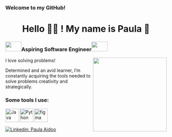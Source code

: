 ### Welcome to my GitHub!

<h1 align="center">Hello 👩‍💻 ! My name is Paula 👋</h1>

<h3 ><img  src="https://media3.giphy.com/media/WUfV5SohrG79ZK3535/giphy.gif?cid=ecf05e471cwp8v1c6qh4pnv3ebdmcyuyec9rgfgq8ngdp2yo&rid=giphy.gif&ct=s" width="50" height='30'>Aspiring Software Engineer<img  src="https://media3.giphy.com/media/WUfV5SohrG79ZK3535/giphy.gif?cid=ecf05e471cwp8v1c6qh4pnv3ebdmcyuyec9rgfgq8ngdp2yo&rid=giphy.gif&ct=s" width="50" height='30'></h3>
  
<img align='right' src="https://media3.giphy.com/media/WUfV5SohrG79ZK3535/giphy.gif?cid=ecf05e471cwp8v1c6qh4pnv3ebdmcyuyec9rgfgq8ngdp2yo&rid=giphy.gif&ct=s" width="230">
  
<p> I love solving problems! </p>

<p> Determined and an avid learner, I’m constantly acquiring the tools needed to solve problems creativity and strategically. </p>
 
### Some tools I use:


<a href="https://www.java.com" target="_blank"><img align="left" alt="Java" height ="42px" src="https://raw.githubusercontent.com/rahul-jha98/github_readme_icons/main/language_and_tools/square/java/java.svg"></a>
<a href="https://www.python.org" target="_blank"><img align="left" alt="Python" height ="42px" src="https://raw.githubusercontent.com/rahul-jha98/github_readme_icons/main/language_and_tools/square/python/python.svg"></a>
<a href="https://www.figma.com/" target="_blank"> <img src="https://raw.githubusercontent.com/rahul-jha98/github_readme_icons/main/language_and_tools/square/figma/figma.svg" alt="figma" height='42px'/> </a>

[![Linkedin: Paula Aidoo](https://img.shields.io/badge/-Joshua_Reyes-blue?style=flat-square&logo=Linkedin&logoColor=white&link=https://www.linkedin.com/in/j-reyes-314000/)](https://www.linkedin.com/in/j-reyes-314000/)

<!--
**j-reyes314/j-reyes314** is a ✨ _special_ ✨ repository because its `README.md` (this file) appears on your GitHub profile.

Here are some ideas to get you started:

- 🔭 I’m currently working on ...
- 🌱 I’m currently learning ...
- 👯 I’m looking to collaborate on ...
- 🤔 I’m looking for help with ...
- 💬 Ask me about ...
- 📫 How to reach me: ...
- 😄 Pronouns: ...
- ⚡ Fun fact: ...
-->
